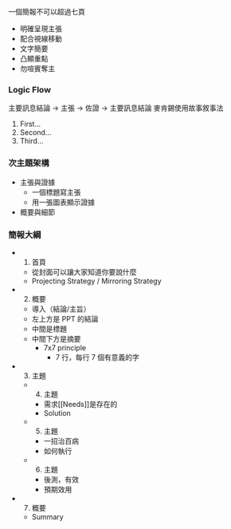 一個簡報不可以超過七頁

- 明確呈現主張
- 配合視線移動
- 文字簡要
- 凸顯重點
- 勿喧賓奪主
### Logic Flow
主要訊息結論 -> 主張 -> 佐證 -> 主要訊息結論
麥肯錫使用故事敘事法
1. First...
2. Second...
3. Third...

### 次主題架構

- 主張與證據
	- 一個標題寫主張
	- 用一張圖表顯示證據
- 概要與細節
### 簡報大綱
- 1. 首頁
	- 從封面可以讓大家知道你要說什麼
	- Projecting Strategy / Mirroring Strategy
- 2. 概要
	- 導入（結論/主旨）
	- 左上方是 PPT 的結論
	- 中間是標題
	- 中間下方是摘要
		- 7x7 principle
			- 7 行，每行 7 個有意義的字
- 3. 主題
	- 4. 主題
		- 需求[[Needs]]是存在的
		- Solution
	- 5. 主題
		- 一招治百病
		- 如何執行
	- 6. 主題
		- 後測，有效
		- 預期效用
- 7. 概要
	- Summary